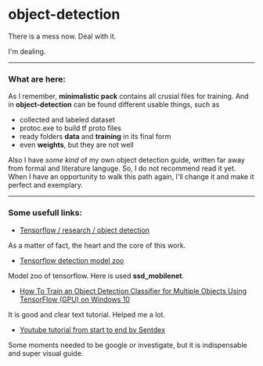 # object-detection

There is a mess now. Deal with it.

I'm dealing.

- - -
### What are here:

As I remember, **minimalistic pack** contains all crusial files for training.
And in **object-detection** can be found different usable things,
such as 
* collected and labeled dataset
* protoc.exe to build tf proto files
* ready folders **data** and **training** in its final form
* even **weights**, but they are not well

Also I have *some kind* of my own object detection guide, written far away from formal and literature languge. So, I do not recommend read it yet. When I have an opportunity to walk this path again, I'll change it and make it perfect and exemplary. 

---
### Some usefull links:

* [Tensorflow / research / object detection](https://github.com/tensorflow/models/tree/master/research/object_detection)

As a matter of fact, the heart and the core of this work. 


* [Tensorflow detection model zoo](https://github.com/tensorflow/models/blob/master/research/object_detection/g3doc/detection_model_zoo.md)

Model zoo of tensorflow. Here is used **ssd_mobilenet**.


* [How To Train an Object Detection Classifier for Multiple Objects Using TensorFlow (GPU) on Windows 10](https://github.com/EdjeElectronics/TensorFlow-Object-Detection-API-Tutorial-Train-Multiple-Objects-Windows-10/blob/master/README.md)

It is good and clear text tutorial. Helped me a lot.


* [Youtube tutorial from start to end by Sentdex](https://www.youtube.com/playlist?list=PLQVvvaa0QuDcNK5GeCQnxYnSSaar2tpku)

Some moments needed to be google or investigate, but it is indispensable and super visual guide.
